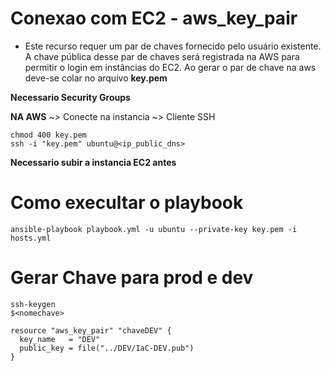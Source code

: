 # Conexao com EC2 - aws_key_pair
- Este recurso requer um par de chaves fornecido pelo usuário existente. A chave pública desse par de chaves será registrada na AWS para permitir o login em instâncias do EC2. Ao gerar o par de chave na aws deve-se colar no arquivo **key.pem**

**Necessario Security Groups**

**NA AWS**
~> Conecte na instancia ~> Cliente SSH
```
chmod 400 key.pem
ssh -i "key.pem" ubuntu@<ip_public_dns>
```

**Necessario subir a instancia EC2 antes**
# Como execultar o playbook 
```
ansible-playbook playbook.yml -u ubuntu --private-key key.pem -i hosts.yml
```

# Gerar Chave para prod e dev
```
ssh-keygen
$<nomechave>
```

```
resource "aws_key_pair" "chaveDEV" {
  key_name   = "DEV"
  public_key = file("../DEV/IaC-DEV.pub")
}
```